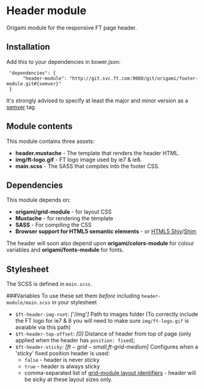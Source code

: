 # Header module

Origami module for the responsive FT page header.

## Installation

Add this to your dependencies in bower.json:

     "dependencies": {
          "header-module": "http://git.svc.ft.com:9080/git/origami/footer-module.git#{semver}"
     }

It's strongly advised to specify at least the major and minor version as a [semver](http://semver.org/) tag.

## Module contents

This module contains three assets:

* **header.mustache** - The template that renders the header HTML.
* **img/ft-logo.gif** - FT logo image used by ie7 & ie8.
* **main.scss** - The SASS that compiles into the footer CSS.

## Dependencies

This module depends on:

* **origami/grid-module** - for layout CSS
* **Mustache** - for rendering the template
* **SASS** - For compiling the CSS
* **Browser support for HTML5 semantic elements** - or [HTML5 Shiv](https://github.com/aFarkas/html5shiv)/[Shim](https://code.google.com/p/html5shim/)

The header will soon also depend upon **origami/colors-module** for colour variables and **origami/fonts-module** for fonts.

## Stylesheet

The SCSS is defined in `main.scss`.

###Variables
To use these set them *before* including `header-module/main.scss` in your stylesheet

* `$ft-header-img-root`: *['/img']* Path to images folder (To correctly include the FT logo for ie7 & 8 you will need to make sure `img/ft-logo.gif` is avaiable via this path)
* `$ft-header-top-offset`: *[0]* Distance of header from top of page (only applied when the header has `position: fixed`);
* `$ft-header-sticky`: *[$ft-grid-small,$ft-grid-medium]* Configures when a 'sticky' fixed position header is used:
	* `false` - header is never sticky
	* `true` - header is always sticky
	* comma-separated list of [grid-module layout identifiers](link-to-grid-module-docs-eventually) - header will be sicky at these layout sizes only.
